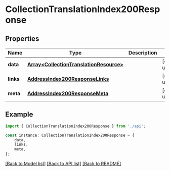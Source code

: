 # CollectionTranslationIndex200Response


## Properties

Name | Type | Description | Notes
------------ | ------------- | ------------- | -------------
**data** | [**Array&lt;CollectionTranslationResource&gt;**](CollectionTranslationResource.md) |  | [default to undefined]
**links** | [**AddressIndex200ResponseLinks**](AddressIndex200ResponseLinks.md) |  | [default to undefined]
**meta** | [**AddressIndex200ResponseMeta**](AddressIndex200ResponseMeta.md) |  | [default to undefined]

## Example

```typescript
import { CollectionTranslationIndex200Response } from './api';

const instance: CollectionTranslationIndex200Response = {
    data,
    links,
    meta,
};
```

[[Back to Model list]](../README.md#documentation-for-models) [[Back to API list]](../README.md#documentation-for-api-endpoints) [[Back to README]](../README.md)
